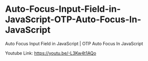# Auto-Focus-Input-Field-in-JavaScript-OTP-Auto-Focus-In-JavaScript
Auto Focus Input Field in JavaScript | OTP Auto Focus  In JavaScript

Youtube Link:
https://youtu.be/-L3Kw4t1AQo
